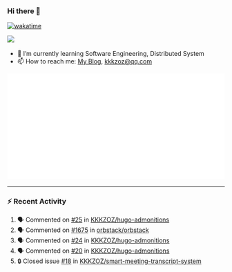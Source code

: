 ### Hi there 👋

[![wakatime](https://wakatime.com/badge/user/3d3cd454-4851-419e-ab98-0f85a4d69dbf.svg)](https://wakatime.com/@3d3cd454-4851-419e-ab98-0f85a4d69dbf)

![](https://komarev.com/ghpvc/?username=kkkzoz&color=green)

- 🌱 I’m currently learning Software Engineering, Distributed System
- 📫 How to reach me: [My Blog](https://blog.kkkzoz.top/), <kkkzoz@qq.com>

![](https://raw.githubusercontent.com/kkkzoz/github-stats/actions_branch/generated_images/languages.svg)

---

### :zap: Recent Activity

<!--START_SECTION:activity-->
1. 🗣 Commented on [#25](https://github.com/KKKZOZ/hugo-admonitions/issues/25#issuecomment-2821127599) in [KKKZOZ/hugo-admonitions](https://github.com/KKKZOZ/hugo-admonitions)
2. 🗣 Commented on [#1675](https://github.com/orbstack/orbstack/issues/1675#issuecomment-2705737650) in [orbstack/orbstack](https://github.com/orbstack/orbstack)
3. 🗣 Commented on [#24](https://github.com/KKKZOZ/hugo-admonitions/issues/24#issuecomment-2673197618) in [KKKZOZ/hugo-admonitions](https://github.com/KKKZOZ/hugo-admonitions)
4. 🗣 Commented on [#20](https://github.com/KKKZOZ/hugo-admonitions/issues/20#issuecomment-2618161552) in [KKKZOZ/hugo-admonitions](https://github.com/KKKZOZ/hugo-admonitions)
5. 🔒 Closed issue [#18](https://github.com/KKKZOZ/smart-meeting-transcript-system/issues/18) in [KKKZOZ/smart-meeting-transcript-system](https://github.com/KKKZOZ/smart-meeting-transcript-system)
<!--END_SECTION:activity-->

<!--
**KKKZOZ/KKKZOZ** is a ✨ _special_ ✨ repository because its `README.md` (this file) appears on your GitHub profile.

Here are some ideas to get you started:

- 🔭 I’m currently working on ...
- 🌱 I’m currently learning ...
- 👯 I’m looking to collaborate on ...
- 🤔 I’m looking for help with ...
- 💬 Ask me about ...
- 📫 How to reach me: ...
- 😄 Pronouns: ...
- ⚡ Fun fact: ...
-->
